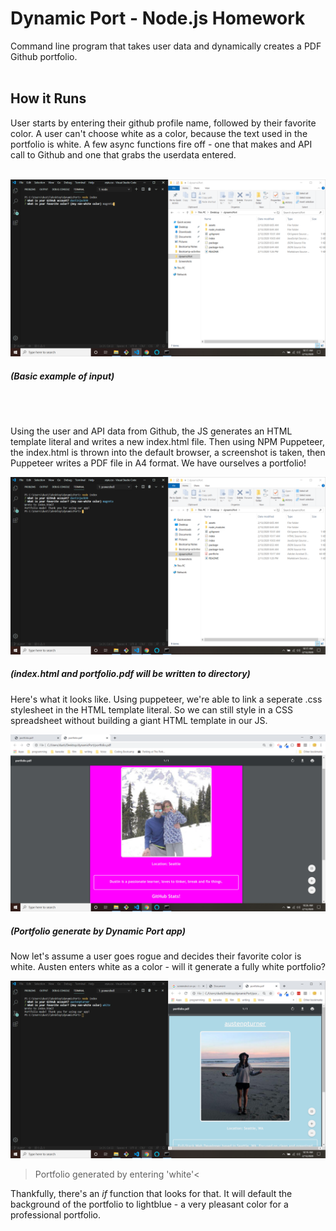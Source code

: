 # Dynamic Port - Node.js Homework

Command line program that takes user data and dynamically creates a PDF Github portfolio.
<br>
<br>

## How it Runs

User starts by entering their github profile name, followed by their favorite color.
A user can't choose white as a color, because the text used in the portfolio is white.
A few async functions fire off - one that makes and API call to Github and one that
grabs the userdata entered. 
<br>
<br>

![Image 1](/assets/scrn1.png)
##### (Basic example of input)
<br>
<br>

Using the user and API data from Github, the JS generates an HTML template literal and
writes a new index.html file. Then using NPM Puppeteer, the index.html is thrown into 
the default browser, a screenshot is taken, then Puppeteer writes a PDF file in A4 format.
We have ourselves a portfolio!


![Image 2](/assets/scrn2.png)
##### (index.html and portfolio.pdf will be written to directory)


Here's what it looks like. Using puppeteer, we're able to link a seperate .css stylesheet
in the HTML template literal. So we can still style in a CSS spreadsheet without building
a giant HTML template in our JS. 


![Image 3](/assets/scrn3.png)
##### (Portfolio generate by Dynamic Port app)


Now let's assume a user goes rogue and decides their favorite color is white. Austen enters
white as a color - will it generate a fully white portfolio?


![Image 3](/assets/scrn4.png)
>Portfolio generated by entering 'white'<


Thankfully, there's an *if* function that looks for that. It will default the background
of the portfolio to lightblue - a very pleasant color for a professional portfolio.
